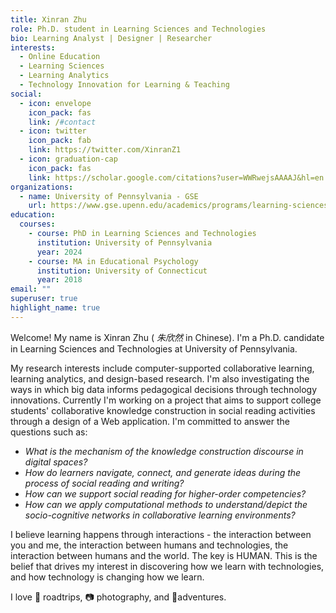 ```yaml
---
title: Xinran Zhu
role: Ph.D. student in Learning Sciences and Technologies
bio: Learning Analyst | Designer | Researcher
interests:
  - Online Education
  - Learning Sciences
  - Learning Analytics
  - Technology Innovation for Learning & Teaching
social:
  - icon: envelope
    icon_pack: fas
    link: /#contact
  - icon: twitter
    icon_pack: fab
    link: https://twitter.com/XinranZ1
  - icon: graduation-cap
    icon_pack: fas
    link: https://scholar.google.com/citations?user=WWRwejsAAAAJ&hl=en
organizations:
  - name: University of Pennsylvania - GSE
    url: https://www.gse.upenn.edu/academics/programs/learning-sciences-technology-phd
education:
  courses:
    - course: PhD in Learning Sciences and Technologies
      institution: University of Pennsylvania
      year: 2024
    - course: MA in Educational Psychology
      institution: University of Connecticut
      year: 2018
email: ""
superuser: true
highlight_name: true
---
```

Welcome! My name is Xinran Zhu ( *朱欣然* in Chinese). I'm a Ph.D. candidate in Learning Sciences and Technologies at University of Pennsylvania. 

My research interests include computer-supported collaborative learning, learning analytics, and design-based research. I'm also investigating the ways in which big data informs pedagogical decisions through technology innovations. Currently I'm working on a project that aims to support college students' collaborative knowledge construction in social reading activities through a design of a Web application. I'm committed to answer the questions such as: 

* *What is the mechanism of the knowledge construction discourse in digital spaces?*
* *How do learners navigate, connect, and generate ideas during the process of social reading and writing?* 
* *How can we support social reading for higher-order competencies?*  
* *How can we apply computational methods to understand/depict the socio-cognitive networks in collaborative learning environments?*

I believe learning happens through interactions - the interaction between you and me, the interaction between humans and technologies, the interaction between humans and the world. The key is HUMAN. This is the belief that drives my interest in discovering how we learn with technologies, and how technology is changing how we learn. 

I love 🚗 roadtrips, 📷 photography, and  🎈adventures.

<!--
{{< icon name="download" pack="fas" >}} Download my {{< staticref "uploads/demo_resume.pdf" "newtab" >}}resumé{{< /staticref >}}.
-->